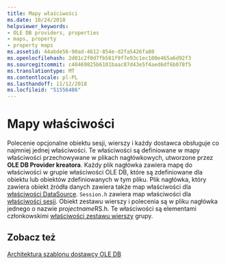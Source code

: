 ```yaml
---
title: Mapy właściwości
ms.date: 10/24/2018
helpviewer_keywords:
- OLE DB providers, properties
- maps, property
- property maps
ms.assetid: 44abde56-90ad-4612-854e-d2fa5426fa80
ms.openlocfilehash: 2d01c2f0d7fb581f9f7e93c1ec100e465a6d92f3
ms.sourcegitcommit: c40469825b6101baac87d43e5f4aed6df6b078f5
ms.translationtype: MT
ms.contentlocale: pl-PL
ms.lasthandoff: 11/12/2018
ms.locfileid: "51556486"
---
```

# <a name="property-maps"></a>Mapy właściwości

Polecenie opcjonalne obiektu sesji, wierszy i każdy dostawca obsługuje co najmniej jednej właściwości. Te właściwości są definiowane w mapy właściwości przechowywane w plikach nagłówkowych, utworzone przez **OLE DB Provider kreatora**. Każdy plik nagłówka zawiera mapę do właściwości w grupie właściwości OLE DB, które są zdefiniowane dla obiektu lub obiektów zdefiniowanych w tym pliku. Plik nagłówka, który zawiera obiekt źródła danych zawiera także map właściwości dla [właściwości DataSource](https://msdn.microsoft.com/library/ms724188). `Session.h` zawiera map właściwości dla [właściwości sesji](https://docs.microsoft.com/previous-versions/windows/desktop/ms714221(v=vs.85)). Obiekt zestawu wierszy i polecenia są w pliku nagłówka jednego o nazwie *projectname*RS.h. Te właściwości są elementami członkowskimi [właściwości zestawu wierszy](https://docs.microsoft.com/previous-versions/windows/desktop/ms711252(v=vs.85)) grupy.

## <a name="see-also"></a>Zobacz też

[Architektura szablonu dostawcy OLE DB](../../data/oledb/ole-db-provider-template-architecture.md)<br/>
